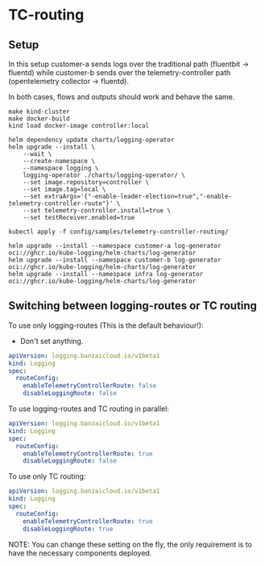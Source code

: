 # TC-routing

## Setup

In this setup customer-a sends logs over the traditional path (fluentbit -> fluentd) while
customer-b sends over the telemetry-controller path (opentelemetry collector -> fluentd).

In both cases, flows and outputs should work and behave the same.

```shell
make kind-cluster
make docker-build
kind load docker-image controller:local

helm dependency update charts/logging-operator
helm upgrade --install \
    --wait \
    --create-namespace \
    --namespace logging \
    logging-operator ./charts/logging-operator/ \
    --set image.repository=controller \
    --set image.tag=local \
    --set extraArgs='{"-enable-leader-election=true","-enable-telemetry-controller-route"}' \
    --set telemetry-controller.install=true \
    --set testReceiver.enabled=true

kubectl apply -f config/samples/telemetry-controller-routing/

helm upgrade --install --namespace customer-a log-generator oci://ghcr.io/kube-logging/helm-charts/log-generator
helm upgrade --install --namespace customer-b log-generator oci://ghcr.io/kube-logging/helm-charts/log-generator
helm upgrade --install --namespace infra log-generator oci://ghcr.io/kube-logging/helm-charts/log-generator
```

## Switching between logging-routes or TC routing

To use only logging-routes (This is the default behaviour!):

- Don't set anything.

```yaml
apiVersion: logging.banzaicloud.io/v1beta1
kind: Logging
spec:
  routeConfig:
    enableTelemetryControllerRoute: false
    disableLoggingRoute: false
```

To use logging-routes and TC routing in parallel:

```yaml
apiVersion: logging.banzaicloud.io/v1beta1
kind: Logging
spec:
  routeConfig:
    enableTelemetryControllerRoute: true
    disableLoggingRoute: false
```

To use only TC routing:

```yaml
apiVersion: logging.banzaicloud.io/v1beta1
kind: Logging
spec:
  routeConfig:
    enableTelemetryControllerRoute: true
    disableLoggingRoute: true
```

NOTE: You can change these setting on the fly, the only requirement is to have the necessary components deployed.
